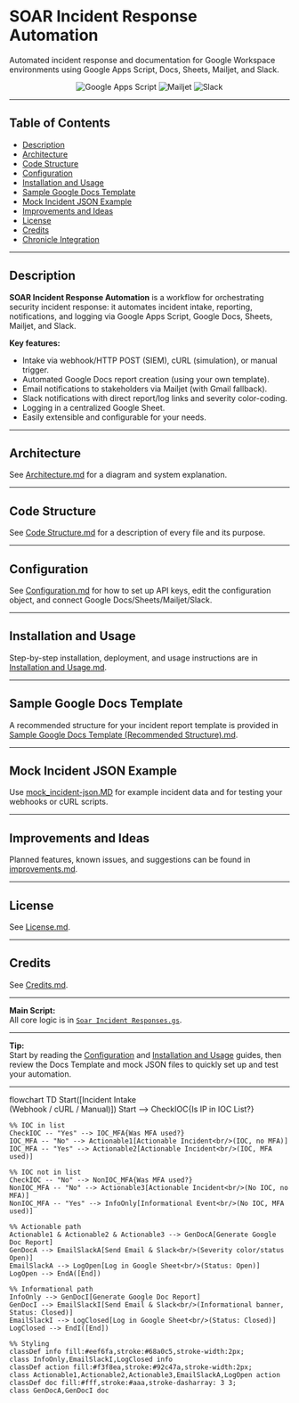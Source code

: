# SOAR Incident Response Automation

Automated incident response and documentation for Google Workspace environments using Google Apps Script, Docs, Sheets, Mailjet, and Slack.

<div align="center">
<img src="https://img.shields.io/badge/Automation-Google%20Apps%20Script-blue" alt="Google Apps Script"/>
<img src="https://img.shields.io/badge/Email-Mailjet-green" alt="Mailjet"/>
<img src="https://img.shields.io/badge/Chat-Slack-%234A154B" alt="Slack"/>
</div>

---

## Table of Contents

- [Description](#description)
- [Architecture](Architecture.md)
- [Code Structure](Code%20Structure.md)
- [Configuration](Configuration.md)
- [Installation and Usage](Installation%20and%20Usage.md)
- [Sample Google Docs Template](Sample%20Google%20Docs%20Template%20(Recommended%20Structure).md)
- [Mock Incident JSON Example](mock_incident-json.MD)
- [Improvements and Ideas](improvements.md)
- [License](License.md)
- [Credits](Credits.md)
- [Chronicle Integration](CHRONICLE_RULES.md)
---

## Description

**SOAR Incident Response Automation** is a workflow for orchestrating security incident response: it automates incident intake, reporting, notifications, and logging via Google Apps Script, Google Docs, Sheets, Mailjet, and Slack.

**Key features:**

- Intake via webhook/HTTP POST (SIEM), cURL (simulation), or manual trigger.
- Automated Google Docs report creation (using your own template).
- Email notifications to stakeholders via Mailjet (with Gmail fallback).
- Slack notifications with direct report/log links and severity color-coding.
- Logging in a centralized Google Sheet.
- Easily extensible and configurable for your needs.

---

## Architecture

See [Architecture.md](Architecture.md) for a diagram and system explanation.

---

## Code Structure

See [Code Structure.md](Code%20Structure.md) for a description of every file and its purpose.

---

## Configuration

See [Configuration.md](Configuration.md) for how to set up API keys, edit the configuration object, and connect Google Docs/Sheets/Mailjet/Slack.

---

## Installation and Usage

Step-by-step installation, deployment, and usage instructions are in [Installation and Usage.md](Installation%20and%20Usage.md).

---

## Sample Google Docs Template

A recommended structure for your incident report template is provided in [Sample Google Docs Template (Recommended Structure).md](Sample%20Google%20Docs%20Template%20(Recommended%20Structure).md).

---

## Mock Incident JSON Example

Use [mock_incident-json.MD](mock_incident-json.MD) for example incident data and for testing your webhooks or cURL scripts.

---

## Improvements and Ideas

Planned features, known issues, and suggestions can be found in [improvements.md](improvements.md).

---

## License

See [License.md](License.md).

---

## Credits

See [Credits.md](Credits.md).

---

**Main Script:**  
All core logic is in [`Soar Incident Responses.gs`](Soar%20Incident%20Responses.gs).

---

**Tip:**  
Start by reading the [Configuration](Configuration.md) and [Installation and Usage](Installation%20and%20Usage.md) guides, then review the Docs Template and mock JSON files to quickly set up and test your automation.

---
flowchart TD
    Start([Incident Intake<br/>(Webhook / cURL / Manual)])
    Start --> CheckIOC{Is IP in IOC List?}
    
    %% IOC in list
    CheckIOC -- "Yes" --> IOC_MFA{Was MFA used?}
    IOC_MFA -- "No" --> Actionable1[Actionable Incident<br/>(IOC, no MFA)]
    IOC_MFA -- "Yes" --> Actionable2[Actionable Incident<br/>(IOC, MFA used)]
    
    %% IOC not in list
    CheckIOC -- "No" --> NonIOC_MFA{Was MFA used?}
    NonIOC_MFA -- "No" --> Actionable3[Actionable Incident<br/>(No IOC, no MFA)]
    NonIOC_MFA -- "Yes" --> InfoOnly[Informational Event<br/>(No IOC, MFA used)]

    %% Actionable path
    Actionable1 & Actionable2 & Actionable3 --> GenDocA[Generate Google Doc Report]
    GenDocA --> EmailSlackA[Send Email & Slack<br/>(Severity color/status Open)]
    EmailSlackA --> LogOpen[Log in Google Sheet<br/>(Status: Open)]
    LogOpen --> EndA([End])

    %% Informational path
    InfoOnly --> GenDocI[Generate Google Doc Report]
    GenDocI --> EmailSlackI[Send Email & Slack<br/>(Informational banner, Status: Closed)]
    EmailSlackI --> LogClosed[Log in Google Sheet<br/>(Status: Closed)]
    LogClosed --> EndI([End])

    %% Styling
    classDef info fill:#eef6fa,stroke:#68a0c5,stroke-width:2px;
    class InfoOnly,EmailSlackI,LogClosed info
    classDef action fill:#f3f8ea,stroke:#92c47a,stroke-width:2px;
    class Actionable1,Actionable2,Actionable3,EmailSlackA,LogOpen action
    classDef doc fill:#fff,stroke:#aaa,stroke-dasharray: 3 3;
    class GenDocA,GenDocI doc
